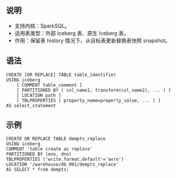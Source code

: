 ## 说明
- 支持内核：SparkSQL。
- 适用表类型：外部 Iceberg 表、原生 Iceberg 表。
- 作用：保留表 history 情况下，从目标表更新替换表快照 snapshot。

## 语法
```
CREATE [OR REPLACE] TABLE table_identifier
USING iceberg
    [ COMMENT table_comment ]
    [ PARTITIONED BY ( col_name1, transform(col_name2), ... ) ]
    [ LOCATION path ]
    [ TBLPROPERTIES ( property_name=property_value, ... ) ]
AS select_statement
```


## 示例
```
CREATE OR REPLACE TABLE dempts_replace
USING iceberg
COMMENT 'table create as replace' 
PARTITIONED BY (eno, dno) 
TBLPROPERTIES ('write.format.default'='avro') 
LOCATION '/warehouse/db_001/dempts_replace'
AS SELECT * from dempts;
```



